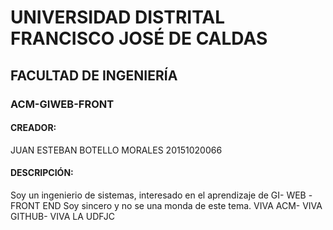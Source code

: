 # UNIVERSIDAD DISTRITAL FRANCISCO JOSÉ DE CALDAS

## FACULTAD DE INGENIERÍA

### ACM-GIWEB-FRONT 

#### CREADOR:
 JUAN ESTEBAN BOTELLO MORALES 20151020066

#### DESCRIPCIÓN:
Soy un ingenierio de sistemas, interesado en el aprendizaje de GI- WEB -FRONT END 
Soy sincero y no se una monda de este tema. 
VIVA ACM- VIVA GITHUB- VIVA LA UDFJC

